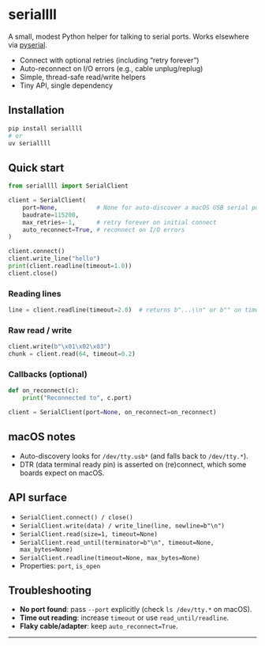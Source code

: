 # seriallll

A small, modest Python helper for talking to serial ports. Works elsewhere via [pyserial].

* Connect with optional retries (including “retry forever”)
* Auto-reconnect on I/O errors (e.g., cable unplug/replug)
* Simple, thread-safe read/write helpers
* Tiny API, single dependency

## Installation

```bash
pip install seriallll
# or
uv seriallll 
```

## Quick start

```python
from seriallll import SerialClient

client = SerialClient(
    port=None,           # None for auto-discover a macOS USB serial port
    baudrate=115200,
    max_retries=-1,      # retry forever on initial connect
    auto_reconnect=True, # reconnect on I/O errors
)

client.connect()
client.write_line("hello")
print(client.readline(timeout=1.0))
client.close()
```

### Reading lines

```python
line = client.readline(timeout=2.0)  # returns b"...\\n" or b"" on timeout
```

### Raw read / write

```python
client.write(b"\x01\x02\x03")
chunk = client.read(64, timeout=0.2)
```

### Callbacks (optional)

```python
def on_reconnect(c):
    print("Reconnected to", c.port)

client = SerialClient(port=None, on_reconnect=on_reconnect)
```

## macOS notes

* Auto-discovery looks for `/dev/tty.usb*` (and falls back to `/dev/tty.*`).
* DTR (data terminal ready pin) is asserted on (re)connect, which some boards expect on macOS.

## API surface

* `SerialClient.connect() / close()`
* `SerialClient.write(data) / write_line(line, newline=b"\n")`
* `SerialClient.read(size=1, timeout=None)`
* `SerialClient.read_until(terminator=b"\n", timeout=None, max_bytes=None)`
* `SerialClient.readline(timeout=None, max_bytes=None)`
* Properties: `port`, `is_open`

## Troubleshooting

* **No port found**: pass `--port` explicitly (check `ls /dev/tty.*` on macOS).
* **Time out reading**: increase `timeout` or use `read_until/readline`.
* **Flaky cable/adapter**: keep `auto_reconnect=True`.

---

[pyserial]: https://pyserial.readthedocs.io/

